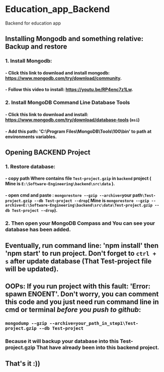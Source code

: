 # Education_app_Backend
Backend for education app

## Installing Mongodb and something relative: Backup and restore
  ### 1. Install Mongodb:
  #### - Click this link to download and install mongodb: https://www.mongodb.com/try/download/community.
  #### - Follow this video to install: https://youtu.be/RP4enc7z1Lw.
  ### 2. Install MongoDB Command Line Database Tools
  #### - Click this link to download and install: https://www.mongodb.com/try/download/database-tools (`msi`)
  #### - Add this path: 'C:\Program Files\MongoDB\Tools\100\bin' to path at environments variables.
## Opening BACKEND Project
### 1. Restore database:
#### - copy path Where contains file `Test-project.gzip` in `backend` project ( Mine is `E:\Software-Engineering\backend\src\data` ).
#### - open cmd and paste : `mongorestore --gzip --archive=`your path`\Test-project.gzip --db Test-project --drop`( Mine is `mongorestore --gzip --archive=E:\Software-Engineering\backend\src\data\Test-project.gzip --db Test-project --drop`).
### 2. Then open your MongoDB Compass and You can see your database has been added.
## Eventually, run command line: 'npm install' then 'npm start'  to run project. Don't forget to `ctrl + s` after update database (That Test-project file will be updated).
## OOPs: If you run project with this fault: 'Error: spawn ENOENT'. Don't worry, you can comment this code and you just need run command line in cmd or terminal ***before you push to github***:
### `mongodump --gzip --archive=your_path_in_step1\Test-project.gzip --db Test-project`
### Because it will backup your database into this Test-project.gzip That have already been into this backend project.
### 
## That's it :))

